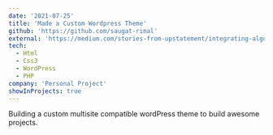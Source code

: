 ```yaml
---
date: '2021-07-25'
title: 'Made a Custom Wordpress Theme'
github: 'https://github.com/saugat-rimal'
external: 'https://medium.com/stories-from-upstatement/integrating-algolia-search-with-wordpress-multisite-e2dea3ed449c'
tech:
  - Html
  - Css3
  - WordPress
  - PHP
company: 'Personal Project'
showInProjects: true
---
```


Building a custom multisite compatible wordPress theme to build awesome projects.
